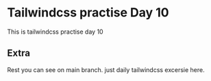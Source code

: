# Tailwindcss practise Day 10

This is tailwindcss practise day 10

## Extra

Rest you can see on main branch. just daily tailwindcss excersie here.
